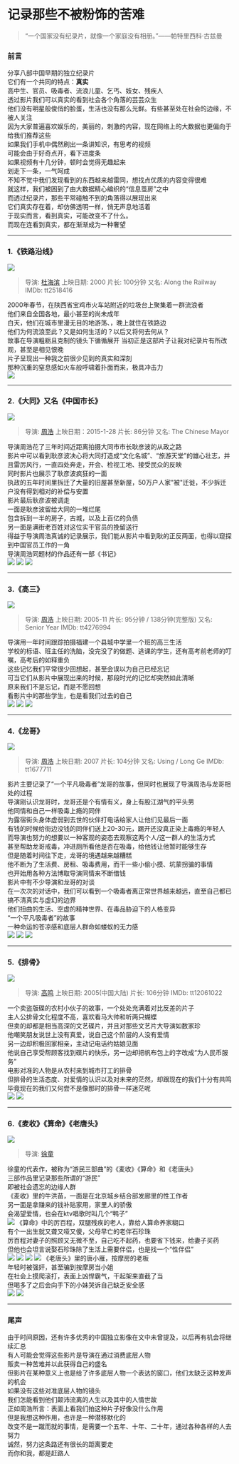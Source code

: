 # 记录那些不被粉饰的苦难

> “一个国家没有纪录片，就像一个家庭没有相册。”——帕特里西科·古兹曼

### 前言
分享八部中国早期的独立纪录片  
它们有一个共同的特点：**真实**  
高中生、官员、吸毒者、流浪儿童、乞丐、妓女、残疾人  
透过影片我们可以真实的看到社会各个角落的芸芸众生  
他们没有明星般俊俏的脸蛋，生活也没有那么光鲜。有些甚至处在社会的边缘，不被人关注  
因为大家普遍喜欢娱乐的，美丽的，刺激的内容，现在网络上的大数据也更偏向于给我们推荐这些  
如果我们手机中偶然刷出一条讲知识，有思考的视频  
可能会由于好奇点开，看下进度条  
如果视频有十几分钟，顿时会觉得无趣起来  
划走下一条，一气呵成  
不知不觉中我们发现看到的东西越来越雷同，想找点优质的内容变得很难  
就这样，我们被困到了由大数据精心编织的“信息茧房”之中  
而透过纪录片，那些平常碰触不到的角落得以展现出来  
它们真实存在着，却仿佛透明一样，悄无声息地活着  
于现实而言，看到真实，可能改变不了什么。  
而现在连看到真实，都在渐渐成为一种奢望  

* * *

### 1.《铁路沿线》

![](https://s2.loli.net/2022/11/07/Y67uFZb4Kq25QGn.jpg)

> 导演: [杜海滨](https://movie.douban.com/celebrity/1275496/)
> 上映日期: 2000
> 片长: 100分钟
> 又名: Along the Railway
> IMDb: tt2518416

2000年春节，在陕西省宝鸡市火车站附近的垃圾台上聚集着一群流浪者  
他们来自全国各地，最小甚至的尚未成年  
白天，他们在城市里漫无目的地游荡、，晚上就住在铁路边  
他们为何流浪至此？又是如何生活的？以后又将何去何从？  
故事在导演粗粝且克制的镜头下循循展开
当初正是这部片子让我对纪录片有所改观，甚至是相见恨晚  
片子呈现出一种我之前很少见到的真实和深刻  
那种沉重的窒息感如火车般呼啸着扑面而来，极具冲击力  
![](https://s2.loli.net/2022/11/07/fOVPawGlWghkrRb.jpg)

* * *

### 2.《大同》又名《中国市长》

![](https://s2.loli.net/2022/11/07/KQ4No5kfwqlSJ3P.jpg)

> 导演: [周浩](https://movie.douban.com/celebrity/1315052/)
> 上映日期：2015-1-28
> 片长: 86分钟
> 又名: The Chinese Mayor

导演周浩花了三年时间近距离拍摄大同市市长耿彦波的从政之路  
影片中可以看到耿彦波决心将大同打造成“文化名城”、“旅游天堂”的雄心壮志，并且雷厉风行，一直四处奔走，开会、检视工地、接受民众的反映  
同时影片也展示了耿彦波疯狂的一面  
执政的五年时间里拆迁了大量的旧屋甚至新屋，50万户人家"被"迁徙，不少拆迁户没有得到相对的补偿与安置  
影片最后耿彦波被调走  
一面是耿彦波留给大同的一堆烂尾  
包含拆到一半的房子，古城，以及上百亿的负债  
另一面是满街老百姓对这位实干官员的挽留送行  
得益于导演周浩真诚的记录展示，我们能从影片中看到耿的正反两面，也得以窥探到中国官员工作的一角  
导演周浩同题材的作品还有一部《书记》  
![](https://s2.loli.net/2022/11/07/7cZoMeVHOTQY3tE.jpg)
![](https://s2.loli.net/2022/11/07/xgBLwRsc2Oi13up.jpg)
![](https://s2.loli.net/2022/11/07/xgBLwRsc2Oi13up.jpg)

* * *

### 3.《高三》

![](https://s2.loli.net/2022/11/07/e5HdqfWui4I8gct.jpg)
>导演: [周浩](https://movie.douban.com/celebrity/1315052/)
上映日期: 2005-11
片长: 95分钟 / 138分钟(完整版)
又名: Senior Year
IMDb: tt4276994

导演用一年时间跟踪拍摄福建一个县城中学里一个班的高三生活  
学校的标语、班主任的洗脑，没完没了的做题、逃课的学生，还有高考前老师的叮嘱，高考后的如释重负  
这些记忆我们平常很少回想起，甚至会误以为自己已经忘记  
可当它们从影片中展现出来的时候，那段时光的记忆却突然如此清晰  
原来我们不是忘记，而是不愿回想  
看影片中的那些学生，也是看我们过去的自己  
![](https://s2.loli.net/2022/11/07/xBg8n6kQrWO3adE.jpg)
![](https://s2.loli.net/2022/11/07/opdIWsRYSCTb6Ke.jpg)
![](https://s2.loli.net/2022/11/07/6hq3ijGEJvk7eQM.jpg)

* * *

### 4.《龙哥》

![](https://s2.loli.net/2022/11/07/X87qV3vYQIFlDnp.jpg)

> 导演: [周浩](https://movie.douban.com/celebrity/1315052/)
> 上映日期: 2007
> 片长: 104分钟
> 又名: Using / Long Ge
> IMDb: tt1677711

影片主要记录了“一个平凡吸毒者”龙哥的故事，但同时也展现了导演周浩与龙哥相处的过程  
导演刚认识龙哥时，龙哥还是个有情有义，身上有股江湖气的平头男  
他同情和自己一样吸毒上瘾的同伴  
为露宿街头身体虚弱到去世的伙伴打电话给家人让他们见最后一面  
有钱的时候给街边没钱的同伴们送上20-30元，踢开还没真正染上毒瘾的年轻人  
而导演也努力的想要以一种客观的姿态去观察这两个人/这一群人的生活方式  
甚至帮助龙哥戒毒，冲进厕所看他是否在吸毒，给他钱让他暂时能够生存  
但是随着时间往下走，龙哥的境遇越来越糟糕  
他不断为了生活费、房租、吸毒费用，而干一些小偷小摸、坑蒙拐骗的事情  
也开始用各种方法博取导演同情来不断借钱  
影片中有不少导演和龙哥的对谈  
在一次次的对话中，我们可以看到一个吸毒者离正常世界越来越远，直至自己都已搞不清真实与虚幻的边界  
他们扭曲的生活、空虚的精神世界、在毒品胁迫下的人格变异  
“一个平凡吸毒者”的故事  
一种命运的苍凉感和底层人群命如蝼蚁的无力感  
![](https://s2.loli.net/2022/11/07/SJxPka6LlsqbWDG.jpg)
![](https://s2.loli.net/2022/11/07/y2ujAnEV6ZbtGwd.jpg)
![](https://s2.loli.net/2022/11/07/7eUgMcGzWkqNlAb.jpg)

* * *

### 5.《排骨》

![](https://s2.loli.net/2022/11/07/OU21PktuorL9Xhb.jpg)

> 导演: [高鸣](https://movie.douban.com/celebrity/1412925/)
> 上映日期: 2005(中国大陆)
> 片长: 106分钟
> IMDb: tt12061022

一个卖盗版碟的农村小伙子的故事，一个处处充满着对比反差的片子  
主人公排骨文化程度不高，喜欢看马大帅和听两只蝴蝶  
但卖的却都是相当高深的文艺碟片，并且对那些文艺片大导演如数家珍  
他嘲笑朋友说世上没有真爱，说自己这个阶层的人没有爱情  
另一边却积极回家相亲，主动记电话约姑娘见面  
他说自己享受帮顾客找到碟片的快乐，另一边却把帆布包上的字改成“为人民币服务”  
电影对准的人物是从农村来到城市打工的排骨  
但排骨的生活态度、对爱情的认识以及对未来的茫然，却跟现在的我们十分有共鸣  
毕竟现在的我们又何尝不是像那时的排骨一样迷茫呢  
![](https://s2.loli.net/2022/11/07/XUxuW8y3D4jgRSo.jpg)
![](https://s2.loli.net/2022/11/07/ENvK2fA3Pjb4iyO.jpg)

* * *

### 6.《麦收》《算命》《老唐头》

![](https://s2.loli.net/2022/11/07/By7SJ2mi8poGLWt.jpg)

> 导演: [徐童](https://movie.douban.com/celebrity/1316009/)

徐童的代表作，被称为“游民三部曲”的《麦收》《算命》和《老唐头》  
三部作品里记录那些所谓的“游民”  
即被社会遗忘的边缘人群  
《麦收》里的牛洪苗，一面是在北京城乡结合部发廊里的性工作者  
另一面是拿赚来的钱补贴家用，家里人的骄傲  
会渴望爱情，也会在ktv唱歌时叫几个“鸭子”  
![](https://s2.loli.net/2022/11/07/CPNxHnds9wmKDJB.jpg)
《算命》中的厉百程，双腿残疾的老人，靠给人算命养家糊口  
有个一出生就又聋又哑又傻，父母早亡的老伴石珍珠  
厉百程对妻子的照顾又无微不至，自己吃不起药，也要省下钱来，给妻子买药  
但他也会坦言说娶石珍珠除了生活上需要伴侣，也是找一个“性伴侣”  
![](https://s2.loli.net/2022/11/07/z6Pu91dH7qRvnp5.jpg)
![](https://s2.loli.net/2022/11/07/xmecY936TprSBvX.jpg)
![](https://s2.loli.net/2022/11/07/GjQM83iCHc4WnYr.jpg)
![](https://s2.loli.net/2022/11/07/UyIjLDQ5SAsCrvh.jpg)
《老唐头》里的唐小雁，按摩房的老板  
年轻时被强奸，甚至骗到按摩房当小姐  
在社会上摸爬滚打，表面上凶悍霸气，干起架来直截了当  
但喝多了之后会向手下的小妹哭诉自己缺乏安全感  
![](https://s2.loli.net/2022/11/07/fE6BTO3IgWGLJ9F.jpg)
![](https://s2.loli.net/2022/11/07/prujQI7xzXKOlAd.jpg)

* * *
### 尾声
由于时间原因，还有许多优秀的中国独立影像在文中未曾提及，以后再有机会将继续汇总  
有人可能会觉得这些影片是导演在通过消费底层人物  
贩卖一种苦难并以此获得自己的盛名  
但影片在某种意义上也是给了许多底层人物一个表达的窗口，他们太缺乏这种发声的机会  
如果没有这些对准底层人物的镜头  
我们怎能看到他们颠沛流离的人生以及其中的人情世故  
正如周浩所言：表面上看我们拍这种片子好像没什么作用  
但是我想这种作用，也许是一种潜移默化的  
改变不是一蹴而就的事情，是需要一个五年、十年、二十年，通过各种各样的人去努力  
诚然，努力这条路还有很长的距离要走  
而你和我，都是赶路人  